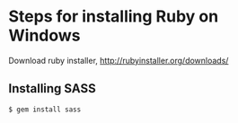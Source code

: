 # Steps for installing Ruby on Windows

Download ruby installer, http://rubyinstaller.org/downloads/

## Installing SASS

	$ gem install sass

